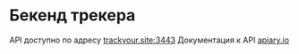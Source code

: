 # Бекенд трекера 
API доступно по адресу [trackyour.site:3443](https://trackyour.site:3443)
Документация к API [apiary.io](https://bee2810.docs.apiary.io/#)
